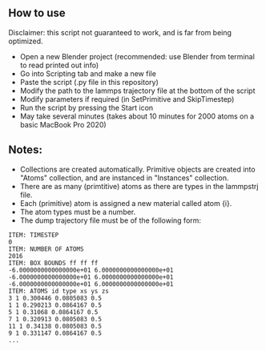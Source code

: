 ## How to use

Disclaimer: this script not guaranteed to work, and is far from being optimized.

- Open a new Blender project (recommended: use Blender from terminal to read printed out info)
- Go into Scripting tab and make a new file
- Paste the script (.py file in this repository)
- Modify the path to the lammps trajectory file at the bottom of the script
- Modify parameters if required (in SetPrimitive and SkipTimestep)
- Run the script by pressing the Start icon
- May take several minutes (takes about 10 minutes for 2000 atoms on a basic MacBook Pro 2020)

## Notes:

- Collections are created automatically. Primitive objects are created into "Atoms" collection, and are instanced in "Instances" collection.
- There are as many (primtitive) atoms as there are types in the lammpstrj file.
- Each (primitive) atom is assigned a new material called atom {i}.
- The atom types must be a number.
- The dump trajectory file must be of the following form:
```
ITEM: TIMESTEP
0
ITEM: NUMBER OF ATOMS
2016
ITEM: BOX BOUNDS ff ff ff
-6.0000000000000000e+01 6.0000000000000000e+01
-6.0000000000000000e+01 6.0000000000000000e+01
-6.0000000000000000e+01 6.0000000000000000e+01
ITEM: ATOMS id type xs ys zs
3 1 0.300446 0.0805083 0.5
1 1 0.290213 0.0864167 0.5
5 1 0.31068 0.0864167 0.5
7 1 0.320913 0.0805083 0.5
11 1 0.34138 0.0805083 0.5
9 1 0.331147 0.0864167 0.5
...
```
